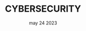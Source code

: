 ---
#preview
title: CYBERSECURITY
describion: "Cyber Shadows: The Hidden Threat to Your Business."
describtion1: Cyber threats are no longer distant they’re in your network, evolving, adapting, and waiting. Ransomware, phishing, and data breaches are just the beginning. One vulnerability is all it takes to bring your operations to a halt.
image: /img/covers/1.webp
image1: /img/covers/bbg.png
category: Architecture
category_slug: architecture
date: may 24 2023

#full details
intro:
  subtitle: "Modern concept"
  title: "Interior Design <br/><span class=\"mil-accent\">Studio</span>"
  bgImage: "/img/covers/8.jpg"

description:
    heading:
      title: Construction and <span class="mil-marker">interior</span> design
      subtitle: Overview
    content: "
      <p>It is a long established fact that a reader will be distracted by the readable content of a page when looking at its layout. The point of using Lorem Ipsum is that it has a more-or-less normal distribution of letters, as opposed to using 'Content here, content here', making it look like readable English. Many desktop publishing packages and web page editors now use Lorem Ipsum as their default model text, and a search for 'lorem ipsum' will uncover many web sites still in their infancy. Various versions have evolved over the years, sometimes by accident, sometimes on purpose (injected humour and the like).</p>
    "
    avatar:
      image: /img/faces/1.jpg
      name: Joe French
      role: Project Agent
      text: "
        <p>Contrary to popular belief, Lorem Ipsum is not simply random text. It has roots in a piece of classical Latin literature from 45 BC, making it over 2000 years old.</p>
        <p>Richard McClintock, a Latin professor at Hampden - Sydney College in Virginia, looked up one of the more obscure Latin words, consectetur, from a Lorem Ipsum passage, and going through the cites of the word in classical literature, discovered the undoubtable source.</p>
      "

details:
  title: Info Project
  items:
    - label: Location
      value: Los Angeles, California

    - label: Square Feet
      value: Based Upon Qualifications

    - label: Completion Date
      value: May 6, 2025

    - label: Project Component
      value: Architectural Services

gallery:
  - image: /img/covers/1.jpg
    alt: image

  - image: /img/covers/2.jpg
    alt: image

  - image: /img/covers/4.jpg
    alt: image

resume:
  title: Resume
  content: "
     <p>It is a long established fact that a reader will be distracted by the readable content of a page when looking at its layout. The point of using Lorem Ipsum is that it has a more-or-less normal distribution of letters, as opposed to using 'Content here, content here', making it look like readable English. Many desktop publishing packages and web page editors now use Lorem Ipsum as their default model text, and a search for 'lorem ipsum' will uncover many web sites still in their infancy. Various versions have evolved over the years, sometimes by accident, sometimes on purpose (injected humour and the like).</p>
    <p>Contrary to popular belief, Lorem Ipsum is not simply random text. It has roots in a piece of classical Latin literature from 45 BC, making it over 2000 years old. Richard McClintock, a Latin professor at Hampden-Sydney College in Virginia, looked up one of the more obscure Latin words, consectetur, from a Lorem Ipsum passage, and going through the cites of the word in classical literature, discovered the undoubtable source.</p>
  "
  signature:
    name: Jane Meldrum
    role: CEO of Ruizarch
    text: J.meldrum
  quote:
    text: Duis autem vel eum iriure dolor in hendrerit in vulputate velit esse molestie consequat
    author: Thomas Osha, Senior Vice President.
---